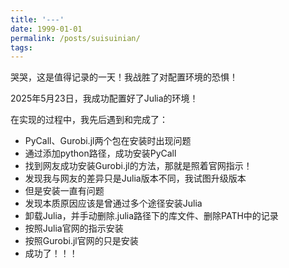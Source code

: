 ```yaml
---
title: '---'
date: 1999-01-01
permalink: /posts/suisuinian/
tags:
---
```


哭哭，这是值得记录的一天！我战胜了对配置环境的恐惧！

2025年5月23日，我成功配置好了Julia的环境！

在实现的过程中，我先后遇到和完成了：
- PyCall、Gurobi.jl两个包在安装时出现问题
- 通过添加python路径，成功安装PyCall
- 找到网友成功安装Gurobi.jl的方法，那就是照着官网指示！
- 发现我与网友的差异只是Julia版本不同，我试图升级版本
- 但是安装一直有问题
- 发现本质原因应该是曾通过多个途径安装Julia
- 卸载Julia，并手动删除.julia路径下的库文件、删除PATH中的记录
- 按照Julia官网的指示安装
- 按照Gurobi.jl官网的只是安装
- 成功了！！！